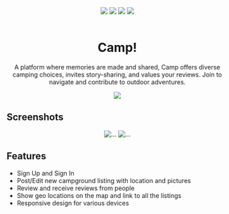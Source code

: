 <div align="center">
    <img src="https://img.shields.io/badge/JavaScript-F7DF1E?style=for-the-badge&logo=javascript&logoColor=black">
  <img src="https://img.shields.io/badge/node.js-6DA55F?style=for-the-badge&logo=node.js&logoColor=white">
  <img src="https://img.shields.io/badge/Express.js-404D59?style=for-the-badge">
  <img src="https://img.shields.io/badge/MongoDB-47A248.svg?style=for-the-badge&logo=MongoDB&logoColor=white">
</div>

<br />
<p align="center">
  <h1 align="center">Camp!</h1>
  <p align="center">A platform where memories are made and shared, Camp offers diverse camping choices, invites story-sharing, and values your reviews. Join to navigate and contribute to outdoor adventures.</p>
</p>

<div align="center" style="display: flex; flex-direction: column;">
  <a href="https://camp-zi6h.onrender.com">
    <img src="https://img.shields.io/badge/try Camp!-39477f?style=for-the-badge&logo=google-chrome&logoColor=white">
  </a>
</div>

## Screenshots

<div align="center">
    <img src="https://res.cloudinary.com/dwi7fnlkj/image/upload/v1709082505/Camp%20Assets/Screenshot_2024-02-28_010733_p229eu.png" alt="..." ">
    <img src="https://res.cloudinary.com/dwi7fnlkj/image/upload/v1709082652/Camp%20Assets/Screenshot_2024-02-28_011038_xjbbgj.png" alt="..." ">
</div>

## Features

-   Sign Up and Sign In
-   Post/Edit new campground listing with location and pictures
-   Review and receive reviews from people
-   Show geo locations on the map and link to all the listings
-   Responsive design for various devices



